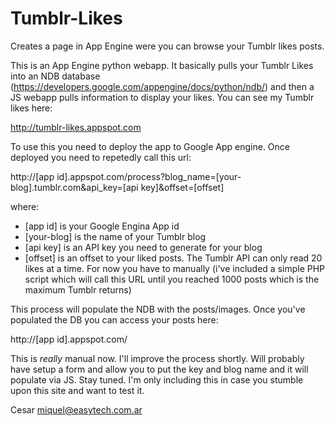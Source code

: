 Tumblr-Likes
============

Creates a page in App Engine were you can browse your Tumblr likes posts.

This is an App Engine python webapp. It basically pulls your Tumblr Likes
into an NDB database (https://developers.google.com/appengine/docs/python/ndb/)
and then a JS webapp pulls information to display your likes. You can see my
Tumblr likes here:

http://tumblr-likes.appspot.com

To use this you need to deploy the app to Google App engine. Once deployed 
you need to repetedly call this url:

http://[app id].appspot.com/process?blog_name=[your-blog].tumblr.com&api_key=[api key]&offset=[offset]

where:

* [app id] is your Google Engina App id
* [your-blog] is the name of your Tumblr blog
* [api key] is an API key you need to generate for your blog
* [offset] is an offset to your liked posts. The Tumblr API can only read 20 likes 
at a time. For now you have to manually (i've included a simple PHP script which will 
call this URL until you reached 1000 posts which is the maximum Tumblr returns)

This process will populate the NDB with the posts/images. Once you've populated the DB
you can access your posts here:

http://[app id].appspot.com/

This is *really* manual now. I'll improve the process shortly. Will probably have setup
a form and allow you to put the key and blog name and it will populate via JS. Stay
tuned. I'm only including this in case you stumble upon this site and want to test it.


Cesar
miquel@easytech.com.ar


